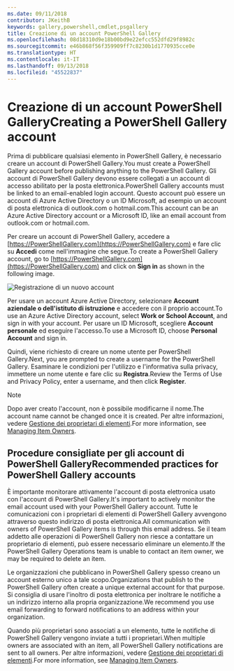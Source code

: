 ```yaml
---
ms.date: 09/11/2018
contributor: JKeithB
keywords: gallery,powershell,cmdlet,psgallery
title: Creazione di un account PowerShell Gallery
ms.openlocfilehash: 08d18310d9e18b00bd9e22efcc552dfd29f8982c
ms.sourcegitcommit: e46b868f56f359909ff7c8230b1d1770935cce0e
ms.translationtype: HT
ms.contentlocale: it-IT
ms.lasthandoff: 09/13/2018
ms.locfileid: "45522837"
---
```

# <a name="creating-a-powershell-gallery-account"></a><span data-ttu-id="139aa-103">Creazione di un account PowerShell Gallery</span><span class="sxs-lookup"><span data-stu-id="139aa-103">Creating a PowerShell Gallery account</span></span>

<span data-ttu-id="139aa-104">Prima di pubblicare qualsiasi elemento in PowerShell Gallery, è necessario creare un account di PowerShell Gallery.</span><span class="sxs-lookup"><span data-stu-id="139aa-104">You must create a PowerShell Gallery account before publishing anything to the PowerShell Gallery.</span></span>
<span data-ttu-id="139aa-105">Gli account di PowerShell Gallery devono essere collegati a un account di accesso abilitato per la posta elettronica.</span><span class="sxs-lookup"><span data-stu-id="139aa-105">PowerShell Gallery accounts must be linked to an email-enabled login account.</span></span> <span data-ttu-id="139aa-106">Questo account può essere un account di Azure Active Directory o un ID Microsoft, ad esempio un account di posta elettronica di outlook.com o hotmail.com.</span><span class="sxs-lookup"><span data-stu-id="139aa-106">This account can be an Azure Active Directory account or a Microsoft ID, like an email account from outlook.com or hotmail.com.</span></span>

<span data-ttu-id="139aa-107">Per creare un account di PowerShell Gallery, accedere a [https://PowerShellGallery.com](https://PowerShellGallery.com) e fare clic su **Accedi** come nell'immagine che segue.</span><span class="sxs-lookup"><span data-stu-id="139aa-107">To create a PowerShell Gallery account, go to [https://PowerShellGallery.com](https://PowerShellGallery.com) and click on **Sign in** as shown in the following image.</span></span>

![Registrazione di un nuovo account](../../Images/CreateAccount-Register.png)

<span data-ttu-id="139aa-109">Per usare un account Azure Active Directory, selezionare **Account aziendale o dell'istituto di istruzione** e accedere con il proprio account.</span><span class="sxs-lookup"><span data-stu-id="139aa-109">To use an Azure Active Directory account, select **Work or School Account**, and sign in with your account.</span></span> <span data-ttu-id="139aa-110">Per usare un ID Microsoft, scegliere **Account personale** ed eseguire l'accesso.</span><span class="sxs-lookup"><span data-stu-id="139aa-110">To use a Microsoft ID, choose **Personal Account** and sign in.</span></span>

<span data-ttu-id="139aa-111">Quindi, viene richiesto di creare un nome utente per PowerShell Gallery.</span><span class="sxs-lookup"><span data-stu-id="139aa-111">Next, you are prompted to create a username for the PowerShell Gallery.</span></span> <span data-ttu-id="139aa-112">Esaminare le condizioni per l'utilizzo e l'informativa sulla privacy, immettere un nome utente e fare clic su **Registra**.</span><span class="sxs-lookup"><span data-stu-id="139aa-112">Review the Terms of Use and Privacy Policy, enter a username, and then click **Register**.</span></span>

> [!NOTE]
> <span data-ttu-id="139aa-113">Dopo aver creato l'account, non è possibile modificarne il nome.</span><span class="sxs-lookup"><span data-stu-id="139aa-113">The account name cannot be changed once it is created.</span></span> <span data-ttu-id="139aa-114">Per altre informazioni, vedere [Gestione dei proprietari di elementi](managing-item-owners.md).</span><span class="sxs-lookup"><span data-stu-id="139aa-114">For more information, see [Managing Item Owners](managing-item-owners.md).</span></span>

## <a name="recommended-practices-for-powershell-gallery-accounts"></a><span data-ttu-id="139aa-115">Procedure consigliate per gli account di PowerShell Gallery</span><span class="sxs-lookup"><span data-stu-id="139aa-115">Recommended practices for PowerShell Gallery accounts</span></span>

<span data-ttu-id="139aa-116">È importante monitorare attivamente l'account di posta elettronica usato con l'account di PowerShell Gallery.</span><span class="sxs-lookup"><span data-stu-id="139aa-116">It's important to actively monitor the email account used with your PowerShell Gallery account.</span></span> <span data-ttu-id="139aa-117">Tutte le comunicazioni con i proprietari di elementi di PowerShell Gallery avvengono attraverso questo indirizzo di posta elettronica.</span><span class="sxs-lookup"><span data-stu-id="139aa-117">All communication with owners of PowerShell Gallery items is through this email address.</span></span> <span data-ttu-id="139aa-118">Se il team addetto alle operazioni di PowerShell Gallery non riesce a contattare un proprietario di elementi, può essere necessario eliminare un elemento.</span><span class="sxs-lookup"><span data-stu-id="139aa-118">If the PowerShell Gallery Operations team is unable to contact an item owner, we may be required to delete an item.</span></span>

<span data-ttu-id="139aa-119">Le organizzazioni che pubblicano in PowerShell Gallery spesso creano un account esterno unico a tale scopo.</span><span class="sxs-lookup"><span data-stu-id="139aa-119">Organizations that publish to the PowerShell Gallery often create a unique external account for that purpose.</span></span> <span data-ttu-id="139aa-120">Si consiglia di usare l'inoltro di posta elettronica per inoltrare le notifiche a un indirizzo interno alla propria organizzazione.</span><span class="sxs-lookup"><span data-stu-id="139aa-120">We recommend you use email forwarding to forward notifications to an address within your organization.</span></span>

<span data-ttu-id="139aa-121">Quando più proprietari sono associati a un elemento, tutte le notifiche di PowerShell Gallery vengono inviate a tutti i proprietari.</span><span class="sxs-lookup"><span data-stu-id="139aa-121">When multiple owners are associated with an item, all PowerShell Gallery notifications are sent to all owners.</span></span> <span data-ttu-id="139aa-122">Per altre informazioni, vedere [Gestione dei proprietari di elementi](managing-item-owners.md).</span><span class="sxs-lookup"><span data-stu-id="139aa-122">For more information, see [Managing Item Owners](managing-item-owners.md).</span></span>
